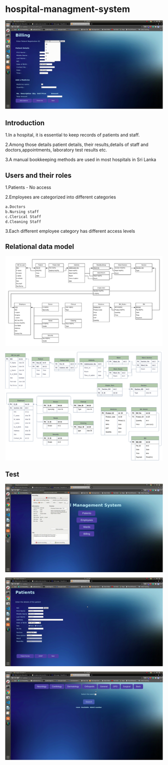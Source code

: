 # hospital-managment-system


![Alt text](https://github.com/praveendhananjaya/hospital-managment-system/blob/main/doc/billing.gif?raw=true)

## Introduction

1.In a hospital, it is essential to keep records of patients and staff.


2.Among those details patient details, their results,details of staff and doctors,appointments, laboratory test results etc. 


3.A manual bookkeeping methods are used in most hospitals in Sri Lanka

## Users and their roles

1.Patients - No access

2.Employees are categorized into different categories
                  
    a.Doctors
    b.Nursing staff
    c.Clerical Staff
    d.Cleaning Staff
    
3.Each different employee category has different access levels

## Relational data model

![Alt text](https://github.com/praveendhananjaya/hospital-managment-system/blob/main/doc/database.png?raw=true)

![Alt text](https://github.com/praveendhananjaya/hospital-managment-system/blob/main/doc/database2.png?raw=true)


## Test


![Alt text](https://github.com/praveendhananjaya/hospital-managment-system/blob/main/doc/abmit_patient.gif?raw=true)

![Alt text](https://github.com/praveendhananjaya/hospital-managment-system/blob/main/doc/patient_number.gif?raw=true)

![Alt text](https://github.com/praveendhananjaya/hospital-managment-system/blob/main/doc/ward_view.gif?raw=true)


